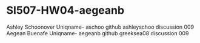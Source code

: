 # SI507-HW04-aegeanb
Ashley Schoonover Uniqname- aschoo github ashleyschoo discussion 009
Aegean Buenafe Uniqname- aegeanb github greeksea08 discussion 009
